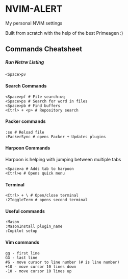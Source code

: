 # NVIM-ALERT

My personal NVIM settings

Built from scratch with the help of the best Primeagen :)

## Commands Cheatsheet

##### Run Netrw Listing

```
<Space>pv
```

#### Search Commands
```
<Space>pf # File search:wq
<Space>ps # Search for word in files
<Space>pb # Find buffers
<Ctrl> + <p> # Repository search
```

#### Packer commands

```
:so # Reload file
:PackerSync # opens Packer + Updates plugins
```

#### Harpoon Commands

Harpoon is helping with jumping between multiple tabs

```
<Space>a # Adds tab to harpoon
<Ctrl>e # Opens quick menu
```

#### Terminal
```
<Ctrl> + \ # Open/close terminal
:2ToggleTerm # opens second terminal
```

#### Useful commands
```
:Mason
:MasonInstall plugin_name
:Copilot setup
```

#### Vim commands
```
gg - first line
GG - last line
#G - move cursor to line number (# is line number)
+10 - move cursor 10 lines down
-10 - move cursor 10 lines up
```
